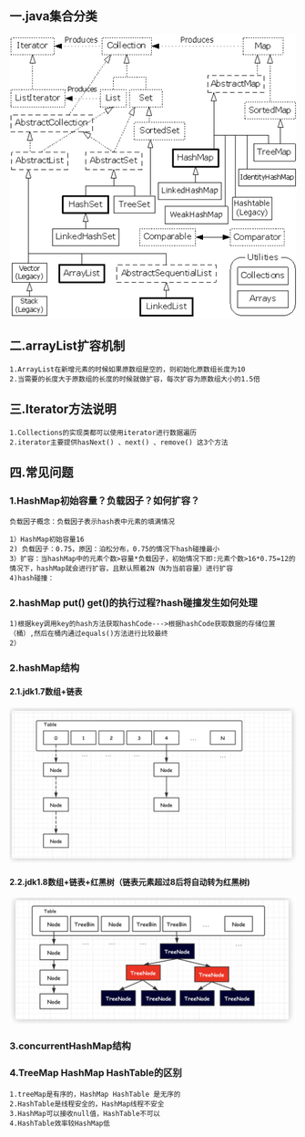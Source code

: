 ## 一.java集合分类
![avatar](file/java集合.jpg)


## 二.arrayList扩容机制
```
1.ArrayList在新增元素的时候如果原数组是空的，则初始化原数组长度为10
2.当需要的长度大于原数组的长度的时候就做扩容，每次扩容为原数组大小的1.5倍
```


## 三.Iterator方法说明
```
1.Collections的实现类都可以使用iterator进行数据遍历
2.iterator主要提供hasNext() 、next() 、remove() 这3个方法

```

## 四.常见问题
### 1.HashMap初始容量？负载因子？如何扩容？
```
负载因子概念：负载因子表示hash表中元素的填满情况
```
```
1）HashMap初始容量16
2) 负载因子：0.75，原因：泊松分布，0.75的情况下hash碰撞最小
3）扩容：当hashMap中的元素个数>容量*负载因子，初始情况下即:元素个数>16*0.75=12的情况下，hashMap就会进行扩容，且默认照着2N（N为当前容量）进行扩容
4)hash碰撞：
```
### 2.hashMap put() get()的执行过程?hash碰撞发生如何处理
```
1)根据key调用key的hash方法获取hashCode--->根据hashCode获取数据的存储位置（桶）,然后在桶内通过equals()方法进行比较最终
2）
```
### 2.hashMap结构
#### 2.1.jdk1.7数组+链表
![avatar](file/hashmap-jdk1.7.png)
#### 2.2.jdk1.8数组+链表+红黑树（链表元素超过8后将自动转为红黑树)
![avatar](file/hashmap-jdk1.8.png)

### 3.concurrentHashMap结构

### 4.TreeMap HashMap HashTable的区别
```
1.treeMap是有序的，HashMap HashTable 是无序的
2.HashTable是线程安全的，HashMap线程不安全
3.HashMap可以接收null值，HashTable不可以
4.HashTable效率较HashMap低
```